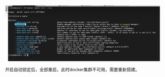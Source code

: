 ![image-20241025192607897](./assets/image-20241025192607897.png)



开启自动锁定后，全部重启，此时docker集群不可用，需要重新搭建。